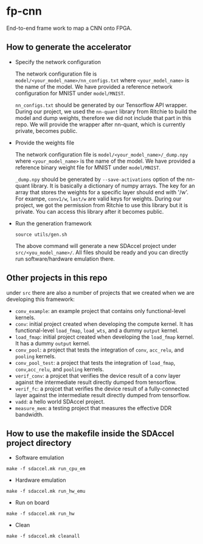 # fp-cnn
End-to-end frame work to map a CNN onto FPGA.

## How to generate the accelerator
- Specify the network configuration

   The network configuration file is `model/<your_model_name>/nn_configs.txt` where `<your_model_name>` is the 
   name of the model. We have provided a reference network configuration for MNIST under `model/MNIST`.
   
   `nn_configs.txt` should be generated by our Tensorflow API wrapper. During our project, we used the `nn-quant`
   library from Ritchie to build the model and dump weights, therefore we did not include that part in this repo. 
   We will provide the wrapper after nn-quant, which is currently private, becomes public. 
   
- Provide the weights file
   
   The network configuration file is `model/<your_model_name>/_dump.npy` where `<your_model_name>` is the 
   name of the model. We have provided a reference binary weight file for MNIST under `model/MNIST`.
   
   `_dump.npy` should be generated by `--save-activations` option of the nn-quant library. 
   It is basically a dictionary of numpy arrays. The key for an array that stores the weights for a specific layer 
   should end with '/w'. For exampe, `conv1/w`, `last/w` are valid keys for weights.
   During our project, we got the permission from Ritchie to use this library but it is private. You can access
   this library after it becomes public.
   
- Run the generation framework
 
    `source utils/gen.sh`
    
    The above command will generate a new SDAccel project under `src/<you_model_name>/`. All files should be ready
    and you can directly run software/hardware emulation there.

## Other projects in this repo    
under `src` there are also a number of projects that we created when we are developing this framework:

 - `conv_example`: an example project that contains only functional-level kernels.
 - `conv`: initial project created when developing the compute kernel. It has functional-level `load_fmap`, `load_wts`, and a 
 dummy `output` kernel.
 - `load_fmap`: initial project created when developing the `load_fmap` kernel. It has a dummy `output` kernel.
 - `conv_pool`: a project that tests the integration of `conv`, `acc_relu`, and `pooling` kernels.
 - `conv_pool_test`: a project that tests the integration of `load_fmap`, `conv`,`acc_relu`, and `pooling` kernels.
 - `verif_conv`: a projcet that verifies the device result of a conv layer against the intermediate result directly dumped 
 from tensorflow.
 - `verif_fc`: a projcet that verifies the device result of a fully-connected layer against the intermediate result
 directly dumped from tensorflow.
 - `vadd`: a hello world SDAccel project.
 - `measure_mem`: a testing project that measures the effective DDR bandwidth.
 
## How to use the makefile inside the SDAccel project directory
- Software emulation   
~~~
make -f sdaccel.mk run_cpu_em
~~~

- Hardware emulation   
~~~
make -f sdaccel.mk run_hw_emu
~~~

- Run on board   
~~~
make -f sdaccel.mk run_hw
~~~

- Clean   
~~~
make -f sdaccel.mk cleanall
~~~
